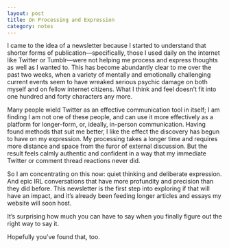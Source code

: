 ```yaml
---
layout: post
title: On Processing and Expression
category: notes
---
```


I came to the idea of a newsletter because I started to understand that shorter forms of publication—specifically, those I used daily on the internet like Twitter or Tumblr—were not helping me process and express thoughts as well as I wanted to. This has become abundantly clear to me over the past two weeks, when a variety of mentally and emotionally challenging current events seem to have wreaked serious psychic damage on both myself and on fellow internet citizens. What I think and feel doesn’t fit into one hundred and forty characters any more.
 
Many people wield Twitter as an effective communication tool in itself; I am finding I am not one of these people, and can use it more effectively as a platform for longer-form, or, ideally, in-person communication. Having found methods that suit me better, I like the effect the discovery has begun to have on my expression. My processing takes a longer time and requires more distance and space from the furor of external discussion. But the result feels calmly authentic and confident in a way that my immediate Twitter or comment thread reactions never did.
 
So I am concentrating on this now: quiet thinking and deliberate expression. And epic IRL conversations that have more profundity and precision than they did before. This newsletter is the first step into exploring if that will have an impact, and it’s already been feeding longer articles and essays my website will soon host.
 
It’s surprising how much you can have to say when you finally figure out the right way to say it.
 
Hopefully you’ve found that, too.
